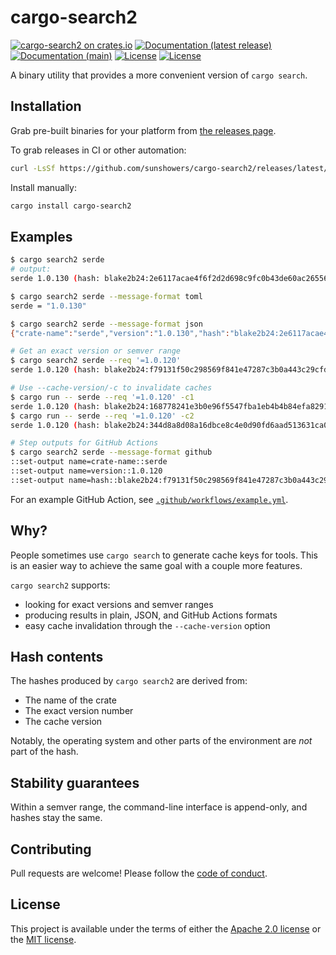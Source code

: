 # cargo-search2

[![cargo-search2 on crates.io](https://img.shields.io/crates/v/cargo-search2)](https://crates.io/crates/cargo-search2) [![Documentation (latest release)](https://docs.rs/cargo-search2/badge.svg)](https://docs.rs/cargo-search2/) [![Documentation (main)](https://img.shields.io/badge/docs-main-brightgreen)](https://sunshowers.github.io/cargo-search2/rustdoc/cargo_search2/) [![License](https://img.shields.io/badge/license-Apache-green.svg)](LICENSE-APACHE) [![License](https://img.shields.io/badge/license-MIT-green.svg)](LICENSE-MIT)

A binary utility that provides a more convenient version of `cargo search`.

## Installation

Grab pre-built binaries for your platform from [the releases page](https://github.com/sunshowers/cargo-search2/releases/latest).

To grab releases in CI or other automation:

```sh
curl -LsSf https://github.com/sunshowers/cargo-search2/releases/latest/download/cargo-search2-{platform}.zip | tar xzf - -C ~/.cargo/bin
```

Install manually:

```sh
cargo install cargo-search2
```

## Examples

```sh
$ cargo search2 serde
# output:
serde 1.0.130 (hash: blake2b24:2e6117acae4f6f2d2d698c9fc0b43de60ac26556f44ad96b)

$ cargo search2 serde --message-format toml
serde = "1.0.130"

$ cargo search2 serde --message-format json
{"crate-name":"serde","version":"1.0.130","hash":"blake2b24:2e6117acae4f6f2d2d698c9fc0b43de60ac26556f44ad96b"}

# Get an exact version or semver range
$ cargo search2 serde --req '=1.0.120'
serde 1.0.120 (hash: blake2b24:f79131f50c298569f841e47287c3b0a443c29cfda3ffd475)

# Use --cache-version/-c to invalidate caches
$ cargo run -- serde --req '=1.0.120' -c1
serde 1.0.120 (hash: blake2b24:168778241e3b0e96f5547fba1eb4b4b84efa8291c3c14b37)
$ cargo run -- serde --req '=1.0.120' -c2
serde 1.0.120 (hash: blake2b24:344d8a8d08a16dbce8c4e0d90fd6aad513631ca081185ea8)

# Step outputs for GitHub Actions
$ cargo search2 serde --message-format github
::set-output name=crate-name::serde
::set-output name=version::1.0.120
::set-output name=hash::blake2b24:f79131f50c298569f841e47287c3b0a443c29cfda3ffd475
```

For an example GitHub Action, see [`.github/workflows/example.yml`](.github/workflows/example.yml).

## Why?

People sometimes use `cargo search` to generate cache keys for tools. This is an easier way to achieve the same goal with a
couple more features.

`cargo search2` supports:
* looking for exact versions and semver ranges
* producing results in plain, JSON, and GitHub Actions formats
* easy cache invalidation through the `--cache-version` option

## Hash contents

The hashes produced by `cargo search2` are derived from:
* The name of the crate
* The exact version number
* The cache version

Notably, the operating system and other parts of the environment are *not* part of the hash.

## Stability guarantees

Within a semver range, the command-line interface is append-only, and hashes stay the same.

## Contributing

Pull requests are welcome! Please follow the [code of conduct](CODE_OF_CONDUCT.md).

## License

This project is available under the terms of either the [Apache 2.0 license](LICENSE-APACHE) or the [MIT
license](LICENSE-MIT).
